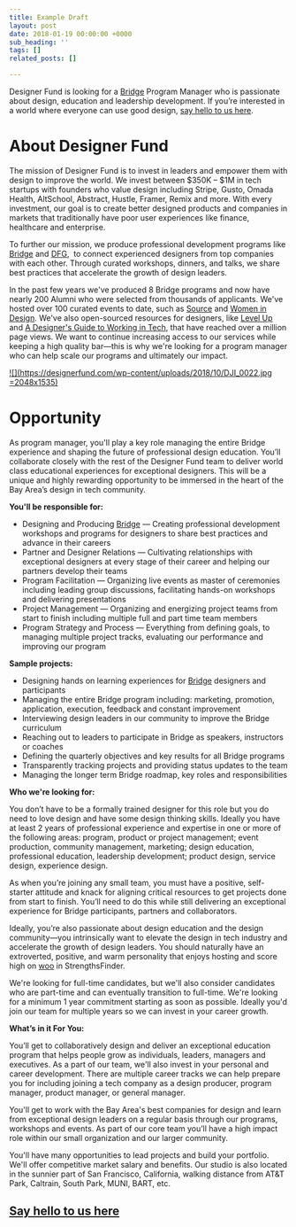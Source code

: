 ```yaml
---
title: Example Draft
layout: post
date: 2018-01-19 00:00:00 +0000
sub_heading: ''
tags: []
related_posts: []

---
```

Designer Fund is looking for a [Bridge](https://designerfund.com/bridge/programs/) Program Manager who is passionate about design, education and leadership development. If you’re interested in a world where everyone can use good design, [say hello to us here](https://jobs.lever.co/designerfund/765c2b36-852e-434e-8c23-36f0e00f8bef).

# About Designer Fund

The mission of Designer Fund is to invest in leaders and empower them with design to improve the world. We invest between $350K – $1M in tech startups with founders who value design including Stripe, Gusto, Omada Health, AltSchool, Abstract, Hustle, Framer, Remix and more. With every investment, our goal is to create better designed products and companies in markets that traditionally have poor user experiences like finance, healthcare and enterprise.

To further our mission, we produce professional development programs like [Bridge](https://designerfund.com/bridge/programs/) and [DFG](https://designerfund.com/dfg),  to connect experienced designers from top companies with each other. Through curated workshops, dinners, and talks, we share best practices that accelerate the growth of design leaders.

In the past few years we've produced 8 Bridge programs and now have nearly 200 Alumni who were selected from thousands of applicants. We've hosted over 100 curated events to date, such as [Source](https://designerfund.com/design-leadership-insights-source-summit-2017) and [Women in Design](https://designerfund.com/bridge/10-design-leaders-empower-women-workplace-insights-women-design-2017/). We've also open-sourced resources for designers, like [Level Up](https://designerfund.com/levelup/) and [A Designer's Guide to Working in Tech](https://designerfund.com/bridge/designers-guide-working-tech/), that have reached over a million page views. We want to continue increasing access to our services while keeping a high quality bar—this is why we're looking for a program manager who can help scale our programs and ultimately our impact.

[![](https://designerfund.com/wp-content/uploads/2018/10/DJI_0022.jpg =2048x1535)](https://designerfund.com/wp-content/uploads/2018/10/DJI_0022.jpg)

# Opportunity

As program manager, you'll play a key role managing the entire Bridge experience and shaping the future of professional design education. You’ll collaborate closely with the rest of the Designer Fund team to deliver world class educational experiences for exceptional designers. This will be a unique and highly rewarding opportunity to be immersed in the heart of the Bay Area’s design in tech community.

**You'll be responsible for:**

* Designing and Producing [Bridge](https://designerfund.com/bridge/programs/) — Creating professional development workshops and programs for designers to share best practices and advance in their careers
* Partner and Designer Relations — Cultivating relationships with exceptional designers at every stage of their career and helping our partners develop their teams
* Program Facilitation — Organizing live events as master of ceremonies including leading group discussions, facilitating hands-on workshops and delivering presentations
* Project Management — Organizing and energizing project teams from start to finish including multiple full and part time team members
* Program Strategy and Process — Everything from defining goals, to managing multiple project tracks, evaluating our performance and improving our program

**Sample projects:**

* Designing hands on learning experiences for [Bridge](https://designerfund.com/bridge/programs/) designers and participants
* Managing the entire Bridge program including: marketing, promotion, application, execution, feedback and constant improvement 
* Interviewing design leaders in our community to improve the Bridge curriculum
* Reaching out to leaders to participate in Bridge as speakers, instructors or coaches
* Defining the quarterly objectives and key results for all Bridge programs
* Transparently tracking projects and providing status updates to the team
* Managing the longer term Bridge roadmap, key roles and responsibilities

**Who we're looking for:**

You don’t have to be a formally trained designer for this role but you do need to love design and have some design thinking skills. Ideally you have at least 2 years of professional experience and expertise in one or more of the following areas: program, product or project management; event production, community management, marketing; design education, professional education, leadership development; product design, service design, experience design. 

As when you’re joining any small team, you must have a positive, self-starter attitude and knack for aligning critical resources to get projects done from start to finish. You’ll need to do this while still delivering an exceptional experience for Bridge participants, partners and collaborators.

Ideally, you’re also passionate about design education and the design community—you intrinsically want to elevate the design in tech industry and accelerate the growth of design leaders. You should naturally have an extroverted, positive, and warm personality that enjoys hosting and score high on [woo](https://news.gallup.com/businessjournal/721/woo.aspx) in StrengthsFinder.

We're looking for full-time candidates, but we'll also consider candidates who are part-time and can eventually transition to full-time. We're looking for a minimum 1 year commitment starting as soon as possible. Ideally you'd join our team for multiple years so we can invest in your career growth.

**What’s in it For You:**

You’ll get to collaboratively design and deliver an exceptional education program that helps people grow as individuals, leaders, managers and executives. As a part of our team, we'll also invest in your personal and career development. There are multiple career tracks we can help prepare you for including joining a tech company as a design producer, program manager, product manager, or general manager. 

You'll get to work with the Bay Area's best companies for design and learn from exceptional design leaders on a regular basis through our programs, workshops and events. As part of our core team you’ll have a high impact role within our small organization and our larger community.

You'll have many opportunities to lead projects and build your portfolio. We'll offer competitive market salary and benefits. Our studio is also located in the sunnier part of San Francisco, California, walking distance from AT&T Park, Caltrain, South Park, MUNI, BART, etc.

## [Say hello to us here](https://jobs.lever.co/designerfund/765c2b36-852e-434e-8c23-36f0e00f8bef)